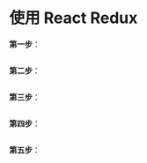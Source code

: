# 使用 React Redux

**第一步**：

```jsx
```

**第二步**：

```jsx
```

**第三步**：

```jsx
```

**第四步**：

```jsx
```

**第五步**：

```jsx
```
